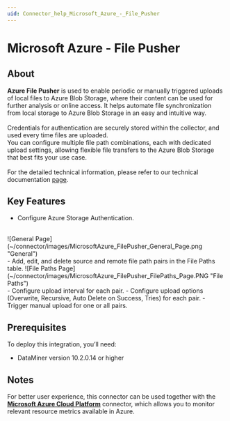 ```yaml
---
uid: Connector_help_Microsoft_Azure_-_File_Pusher
---
```


# Microsoft Azure - File Pusher

## About

**Azure File Pusher** is used to enable periodic or manually triggered uploads of local files to Azure Blob Storage, where their content can be used for further analysis or online access. It helps automate file synchronization from local storage to Azure Blob Storage in an easy and intuitive way.
<br>
<br>
Credentials for authentication are securely stored within the collector, and used every time files are uploaded.
<br>
You can configure multiple file path combinations, each with dedicated upload settings, allowing flexible file transfers to the Azure Blob Storage that best fits your use case.
<br>
<br>
For the detailed technical information, please refer to our technical documentation [page](xref:Connector_help_Microsoft_Azure_-_File_Pusher_Technical_Page).

## Key Features

- Configure Azure Storage Authentication.
<br>
![General Page](~/connector/images/MicrosoftAzure_FilePusher_General_Page.png "General")<br>
- Add, edit, and delete source and remote file path pairs in the File Paths table.
![File Paths Page](~/connector/images/MicrosoftAzure_FilePusher_FilePaths_Page.PNG "File Paths")<br>
- Configure upload interval for each pair.
- Configure upload options (Overwrite, Recursive, Auto Delete on Success, Tries) for each pair.
- Trigger manual upload for one or all pairs.

## Prerequisites
To deploy this integration, you’ll need:

- DataMiner version 10.2.0.14 or higher

## Notes

For better user experience, this connector can be used together with the [**Microsoft Azure Cloud Platform**](xref:Connector_help_Microsoft_Azure) connector, which allows you to monitor relevant resource metrics available in Azure.
